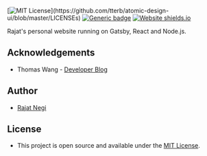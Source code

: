 
[![MIT License](https://img.shields.io/apm/l/atomic-design-ui.svg?)](https://github.com/tterb/atomic-design-ui/blob/master/LICENSEs)
[![Generic badge](https://img.shields.io/badge/Contributors-2-<COLOR>.svg)](https://shields.io/)
[![Website shields.io](https://img.shields.io/website-up-down-green-red/http/shields.io.svg)](http://shields.io/)

Rajat's personal website running on Gatsby, React and Node.js.

## Acknowledgements
  * Thomas Wang - [Developer Blog](https://www.thomas.wang/blog/developer-blog)

## Author 
  * [ Rajat Negi ](www.rajat.link)

## License
  * This project is open source and available under the [MIT License](LICENSE).
